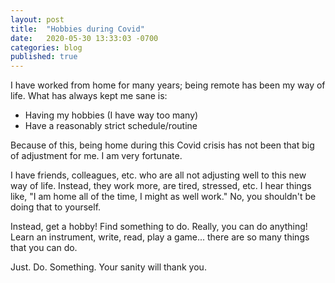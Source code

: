 ```yaml
---
layout: post
title:  "Hobbies during Covid"
date:   2020-05-30 13:33:03 -0700
categories: blog
published: true
---
```

I have worked from home for many years; being remote has been my way of life. What has always kept me sane is:

* Having my hobbies (I have way too many)
* Have a reasonably strict schedule/routine

Because of this, being home during this Covid crisis has not been that big of adjustment for me. I am very fortunate.

I have friends, colleagues, etc. who are all not adjusting well to this new way of life. Instead, they work more, are tired, stressed, etc. I hear things like, "I am home all of the time, I might as well work." No, you shouldn't be doing that to yourself.

Instead, get a hobby! Find something to do. Really, you can do anything! Learn an instrument, write, read, play a game... there are so many things that you can do.

Just. Do. Something. Your sanity will thank you.